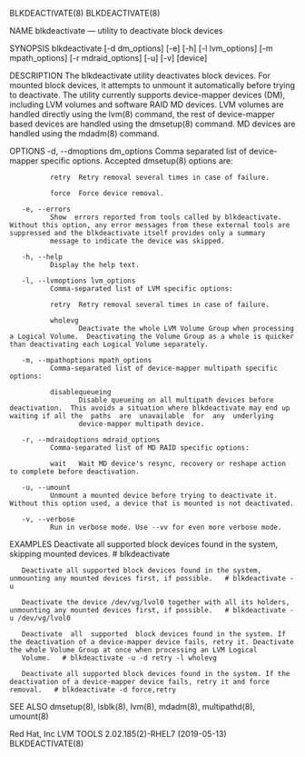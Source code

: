 BLKDEACTIVATE(8)                                                                                                                                                                             BLKDEACTIVATE(8)



NAME
       blkdeactivate — utility to deactivate block devices

SYNOPSIS
       blkdeactivate [-d dm_options] [-e] [-h] [-l lvm_options] [-m mpath_options] [-r mdraid_options] [-u] [-v] [device]

DESCRIPTION
       The  blkdeactivate  utility  deactivates  block  devices. For mounted block devices, it attempts to unmount it automatically before trying to deactivate. The utility currently supports device-mapper
       devices (DM), including LVM volumes and software RAID MD devices. LVM volumes are handled directly using the lvm(8) command, the rest of device-mapper based devices are handled using the  dmsetup(8)
       command.  MD devices are handled using the mdadm(8) command.

OPTIONS
       -d, --dmoptions dm_options
              Comma separated list of device-mapper specific options.  Accepted dmsetup(8) options are:

              retry  Retry removal several times in case of failure.

              force  Force device removal.

       -e, --errors
              Show  errors reported from tools called by blkdeactivate. Without this option, any error messages from these external tools are suppressed and the blkdeactivate itself provides only a summary
              message to indicate the device was skipped.

       -h, --help
              Display the help text.

       -l, --lvmoptions lvm_options
              Comma-separated list of LVM specific options:

              retry  Retry removal several times in case of failure.

              wholevg
                     Deactivate the whole LVM Volume Group when processing a Logical Volume.  Deactivating the Volume Group as a whole is quicker than deactivating each Logical Volume separately.

       -m, --mpathoptions mpath_options
              Comma-separated list of device-mapper multipath specific options:

              disablequeueing
                     Disable queueing on all multipath devices before deactivation.  This avoids a situation where blkdeactivate may end up waiting if all the  paths  are  unavailable  for  any  underlying
                     device-mapper multipath device.

       -r, --mdraidoptions mdraid_options
              Comma-separated list of MD RAID specific options:

              wait   Wait MD device's resync, recovery or reshape action to complete before deactivation.

       -u, --umount
              Unmount a mounted device before trying to deactivate it.  Without this option used, a device that is mounted is not deactivated.

       -v, --verbose
              Run in verbose mode. Use --vv for even more verbose mode.

EXAMPLES
       Deactivate all supported block devices found in the system, skipping mounted devices.   # blkdeactivate

       Deactivate all supported block devices found in the system, unmounting any mounted devices first, if possible.   # blkdeactivate -u

       Deactivate the device /dev/vg/lvol0 together with all its holders, unmounting any mounted devices first, if possible.   # blkdeactivate -u /dev/vg/lvol0

       Deactivate  all  supported  block devices found in the system. If the deactivation of a device-mapper device fails, retry it. Deactivate the whole Volume Group at once when processing an LVM Logical
       Volume.   # blkdeactivate -u -d retry -l wholevg

       Deactivate all supported block devices found in the system. If the deactivation of a device-mapper device fails, retry it and force removal.   # blkdeactivate -d force,retry

SEE ALSO
       dmsetup(8), lsblk(8), lvm(8), mdadm(8), multipathd(8), umount(8)



Red Hat, Inc                                                                       LVM TOOLS 2.02.185(2)-RHEL7 (2019-05-13)                                                                  BLKDEACTIVATE(8)
